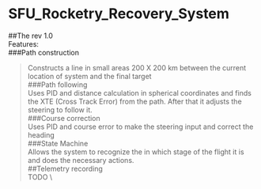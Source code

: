 ﻿# SFU_Rocketry_Recovery_System
##The rev 1.0 \
Features: \
###Path construction 
> Constructs a line in small areas 200 X 200 km between the current location of system and the final target \
###Path following \
> Uses PID and distance calculation in spherical coordinates and finds the XTE (Cross Track Error) from the path. After that it adjusts the steering to follow it. \
###Course correction \
> Uses PID and course error to make the steering input and correct the heading \
###State Machine \
> Allows the system to recognize the in which stage of the flight it is and does the necessary actions. \
##Telemetry recording \
> TODO \
